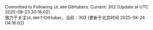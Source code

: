 Committed to Following `10,000` GitHubers. Current: <!-- FOLLOWING_COUNT -->302<!-- FOLLOWING_COUNT --> (Update at UTC <!-- LAST_UPDATED -->2025-08-23 20:16:02<!-- LAST_UPDATED -->)<br>
致力于关注`10,000`个GitHuber。当前：<!-- FOLLOWING_COUNT -->302<!-- FOLLOWING_COUNT --> (更新于北京时间 <!-- LAST_UPDATED_CST -->2025-08-24 04:16:02<!-- LAST_UPDATED_CST -->)

